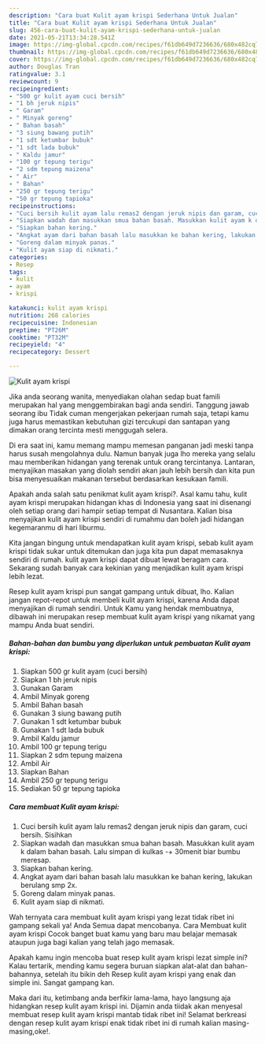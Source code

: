 ```yaml
---
description: "Cara buat Kulit ayam krispi Sederhana Untuk Jualan"
title: "Cara buat Kulit ayam krispi Sederhana Untuk Jualan"
slug: 456-cara-buat-kulit-ayam-krispi-sederhana-untuk-jualan
date: 2021-05-21T13:34:28.541Z
image: https://img-global.cpcdn.com/recipes/f61db649d7236636/680x482cq70/kulit-ayam-krispi-foto-resep-utama.jpg
thumbnail: https://img-global.cpcdn.com/recipes/f61db649d7236636/680x482cq70/kulit-ayam-krispi-foto-resep-utama.jpg
cover: https://img-global.cpcdn.com/recipes/f61db649d7236636/680x482cq70/kulit-ayam-krispi-foto-resep-utama.jpg
author: Douglas Tran
ratingvalue: 3.1
reviewcount: 9
recipeingredient:
- "500 gr kulit ayam cuci bersih"
- "1 bh jeruk nipis"
- " Garam"
- " Minyak goreng"
- " Bahan basah"
- "3 siung bawang putih"
- "1 sdt ketumbar bubuk"
- "1 sdt lada bubuk"
- " Kaldu jamur"
- "100 gr tepung terigu"
- "2 sdm tepung maizena"
- " Air"
- " Bahan"
- "250 gr tepung terigu"
- "50 gr tepung tapioka"
recipeinstructions:
- "Cuci bersih kulit ayam lalu remas2 dengan jeruk nipis dan garam, cuci bersih. Sisihkan"
- "Siapkan wadah dan masukkan smua bahan basah. Masukkan kulit ayam k dalam bahan basah. Lalu simpan di kulkas -+ 30menit biar bumbu meresap."
- "Siapkan bahan kering."
- "Angkat ayam dari bahan basah lalu masukkan ke bahan kering, lakukan berulang smp 2x."
- "Goreng dalam minyak panas."
- "Kulit ayam siap di nikmati."
categories:
- Resep
tags:
- kulit
- ayam
- krispi

katakunci: kulit ayam krispi 
nutrition: 268 calories
recipecuisine: Indonesian
preptime: "PT26M"
cooktime: "PT32M"
recipeyield: "4"
recipecategory: Dessert

---
```



![Kulit ayam krispi](https://img-global.cpcdn.com/recipes/f61db649d7236636/680x482cq70/kulit-ayam-krispi-foto-resep-utama.jpg)

Jika anda seorang wanita, menyediakan olahan sedap buat famili merupakan hal yang menggembirakan bagi anda sendiri. Tanggung jawab seorang ibu Tidak cuman mengerjakan pekerjaan rumah saja, tetapi kamu juga harus memastikan kebutuhan gizi tercukupi dan santapan yang dimakan orang tercinta mesti menggugah selera.

Di era  saat ini, kamu memang mampu memesan panganan jadi meski tanpa harus susah mengolahnya dulu. Namun banyak juga lho mereka yang selalu mau memberikan hidangan yang terenak untuk orang tercintanya. Lantaran, menyajikan masakan yang diolah sendiri akan jauh lebih bersih dan kita pun bisa menyesuaikan makanan tersebut berdasarkan kesukaan famili. 



Apakah anda salah satu penikmat kulit ayam krispi?. Asal kamu tahu, kulit ayam krispi merupakan hidangan khas di Indonesia yang saat ini disenangi oleh setiap orang dari hampir setiap tempat di Nusantara. Kalian bisa menyajikan kulit ayam krispi sendiri di rumahmu dan boleh jadi hidangan kegemaranmu di hari liburmu.

Kita jangan bingung untuk mendapatkan kulit ayam krispi, sebab kulit ayam krispi tidak sukar untuk ditemukan dan juga kita pun dapat memasaknya sendiri di rumah. kulit ayam krispi dapat dibuat lewat beragam cara. Sekarang sudah banyak cara kekinian yang menjadikan kulit ayam krispi lebih lezat.

Resep kulit ayam krispi pun sangat gampang untuk dibuat, lho. Kalian jangan repot-repot untuk membeli kulit ayam krispi, karena Anda dapat menyajikan di rumah sendiri. Untuk Kamu yang hendak membuatnya, dibawah ini merupakan resep membuat kulit ayam krispi yang nikamat yang mampu Anda buat sendiri.

<!--inarticleads1-->

##### Bahan-bahan dan bumbu yang diperlukan untuk pembuatan Kulit ayam krispi:

1. Siapkan 500 gr kulit ayam (cuci bersih)
1. Siapkan 1 bh jeruk nipis
1. Gunakan  Garam
1. Ambil  Minyak goreng
1. Ambil  Bahan basah
1. Gunakan 3 siung bawang putih
1. Gunakan 1 sdt ketumbar bubuk
1. Gunakan 1 sdt lada bubuk
1. Ambil  Kaldu jamur
1. Ambil 100 gr tepung terigu
1. Siapkan 2 sdm tepung maizena
1. Ambil  Air
1. Siapkan  Bahan
1. Ambil 250 gr tepung terigu
1. Sediakan 50 gr tepung tapioka




<!--inarticleads2-->

##### Cara membuat Kulit ayam krispi:

1. Cuci bersih kulit ayam lalu remas2 dengan jeruk nipis dan garam, cuci bersih. Sisihkan
1. Siapkan wadah dan masukkan smua bahan basah. Masukkan kulit ayam k dalam bahan basah. Lalu simpan di kulkas -+ 30menit biar bumbu meresap.
1. Siapkan bahan kering.
1. Angkat ayam dari bahan basah lalu masukkan ke bahan kering, lakukan berulang smp 2x.
1. Goreng dalam minyak panas.
1. Kulit ayam siap di nikmati.




Wah ternyata cara membuat kulit ayam krispi yang lezat tidak ribet ini gampang sekali ya! Anda Semua dapat mencobanya. Cara Membuat kulit ayam krispi Cocok banget buat kamu yang baru mau belajar memasak ataupun juga bagi kalian yang telah jago memasak.

Apakah kamu ingin mencoba buat resep kulit ayam krispi lezat simple ini? Kalau tertarik, mending kamu segera buruan siapkan alat-alat dan bahan-bahannya, setelah itu bikin deh Resep kulit ayam krispi yang enak dan simple ini. Sangat gampang kan. 

Maka dari itu, ketimbang anda berfikir lama-lama, hayo langsung aja hidangkan resep kulit ayam krispi ini. Dijamin anda tiidak akan menyesal membuat resep kulit ayam krispi mantab tidak ribet ini! Selamat berkreasi dengan resep kulit ayam krispi enak tidak ribet ini di rumah kalian masing-masing,oke!.

